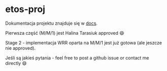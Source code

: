 # etos-proj

Dokumentacja projektu znajduje się w [docs](docs/docs.md).

Pierwsza część (M/M/1) jest Halina Tarasiuk approved :smile:

Stage 2 - implementacja WRR oparta na M/M/1 jest już gotowa (ale jeszcze nie approved).

Jeśli są jakieś pytania - feel free to post a github issue or contact me directly :smile:

